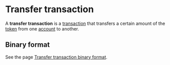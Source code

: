 # Transfer transaction

A **transfer transaction** is a [transaction](/en/blockchain/transaction.md) that transfers a certain amount of the [token](/en/blockchain/token.md) from one [account](/en/blockchain/account.md) to another.

## Binary format

See the page [Transfer transaction binary format](/en/blockchain/binary-format/transaction-binary-format/transfer-transaction-binary-format.md).

